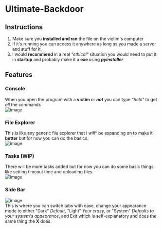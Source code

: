 # Ultimate-Backdoor
## Instructions
1. Make sure you **installed and ran** the file on the victim's computer
2. If it's running you can access it anywhere as long as you made a server and stuff for it.
3. I would **recommend** in a real *"ethical"* situation you would need to put it in **startup** and probably make it a **exe** using ***pyinstaller***

## Features
### Console
When you open the program with a **victim** or ***not*** you can type *"help"* to get *all* the commands <br />
![image](https://github.com/Turnrp/Ultimate-Backdoor/assets/70816015/e1df1082-f69a-493f-b216-a2cd7728ee9e) <br />
### File Explorer
This is like any generic file explorer that I *will** be expanding on to make it **better** but for now you can do the basics. <br />
![image](https://github.com/Turnrp/Ultimate-Backdoor/assets/70816015/8466d15f-c27b-4c18-b774-638ae055507a) <br />
### Tasks (WIP)
There will be more tasks added but for now you can do some basic things like setting timeout time and uploading files <br />
![image](https://github.com/Turnrp/Ultimate-Backdoor/assets/70816015/70d0c94d-6b1c-47f2-b971-8f08b90f4057) <br />
### Side Bar
![image](https://github.com/Turnrp/Ultimate-Backdoor/assets/70816015/af62a95c-66bc-4ccc-b587-79bfde238f01) <br />
This is where you can switch tabs with ease, change your appearance mode to either "Dark" *Default*, "Light" *Your crazy*, or "System" *Defaults to your system's appearance*, and Exit which is self-explanatory and does the same thing the **X** does. <br />
